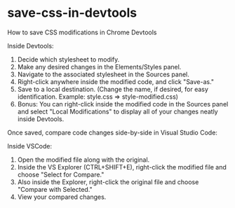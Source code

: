 # save-css-in-devtools
How to save CSS modifications in Chrome Devtools

Inside Devtools:
1) Decide which stylesheet to modify.
2) Make any desired changes in the Elements/Styles panel.
3) Navigate to the associated stylesheet in the Sources panel.
4) Right-click anywhere inside the modified code, and click "Save-as."
5) Save to a local destination. (Change the name, if desired, for easy identification. Example: style.css => style-modified.css)
6) Bonus: You can right-click inside the modified code in the Sources panel and select "Local Modifications" to display all of your changes neatly inside Devtools.

Once saved, compare code changes side-by-side in Visual Studio Code:

Inside VSCode:
1) Open the modified file along with the original.
2) Inside the VS Explorer (CTRL+SHIFT+E), right-click the modified file and choose "Select for Compare."
3) Also inside the Explorer, right-click the original file and choose "Compare with Selected."
4) View your compared changes.
